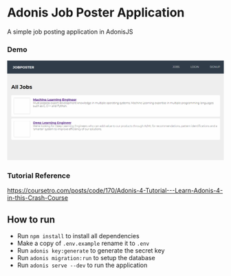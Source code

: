 # Adonis Job Poster Application

A simple job posting application in AdonisJS

### Demo
![Alt Text](demo.gif)

### Tutorial Reference
https://coursetro.com/posts/code/170/Adonis-4-Tutorial---Learn-Adonis-4-in-this-Crash-Course

## How to run

- Run `npm install` to install all dependencies
- Make a copy of `.env.example` rename it to `.env`
- Run `adonis key:generate` to generate the secret key
- Run `adonis migration:run` to setup the database
- Run `adonis serve --dev` to run the application

